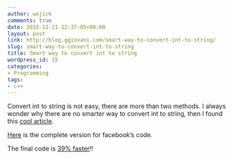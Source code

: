 ```yaml
---
author: wejick
comments: true
date: 2015-12-21 12:37:05+00:00
layout: post
link: http://blog.ggiovani.com/smart-way-to-convert-int-to-string/
slug: smart-way-to-convert-int-to-string
title: Smart way to convert int to string
wordpress_id: 15
categories:
- Programming
tags:
- c++
---
```


Convert int to string is not easy, there are more than two methods. I always wonder why there are no smarter way to convert int to string, then I found this [cool article](http://tia.mat.br/blog/html/2014/06/23/integer_to_string_conversion.html).

[Here](https://github.com/rootcoma/narf/blob/master/stdlib.c) is the complete version for facebook’s code.

The final code is [39% faster](http://www.google.com/url?sa=t&rct=j&q=&esrc=s&source=web&cd=1&ved=0CB4QFjAA&url=http%3A%2F%2Fblog.jobbole.com%2F73979%2F&ei=_2E3VaS-BNfV8gW18IGIDw&usg=AFQjCNERt00PoW4UHbJDkuNpXgbREsDQNg&sig2=pbWN2xFyNvzKuo6_s24BAg&bvm=bv.91071109,d.dGc)!!
